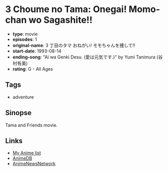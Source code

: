 # 3 Choume no Tama: Onegai! Momo-chan wo Sagashite!!

-   **type**: movie
-   **episodes**: 1
-   **original-name**: 3 丁目のタマ おねがい! モモちゃんを捜して!!
-   **start-date**: 1993-08-14
-   **ending-song**: "Ai wa Genki Desu. (愛は元気です.)" by Yumi Tanimura (谷村有美)
-   **rating**: G - All Ages

## Tags

-   adventure

## Sinopse

Tama and Friends movie.

## Links

-   [My Anime list](https://myanimelist.net/anime/12589/3_Choume_no_Tama__Onegai_Momo-chan_wo_Sagashite)
-   [AnimeDB](http://anidb.info/perl-bin/animedb.pl?show=anime&aid=5334)
-   [AnimeNewsNetwork](http://www.animenewsnetwork.com/encyclopedia/anime.php?id=1777)
